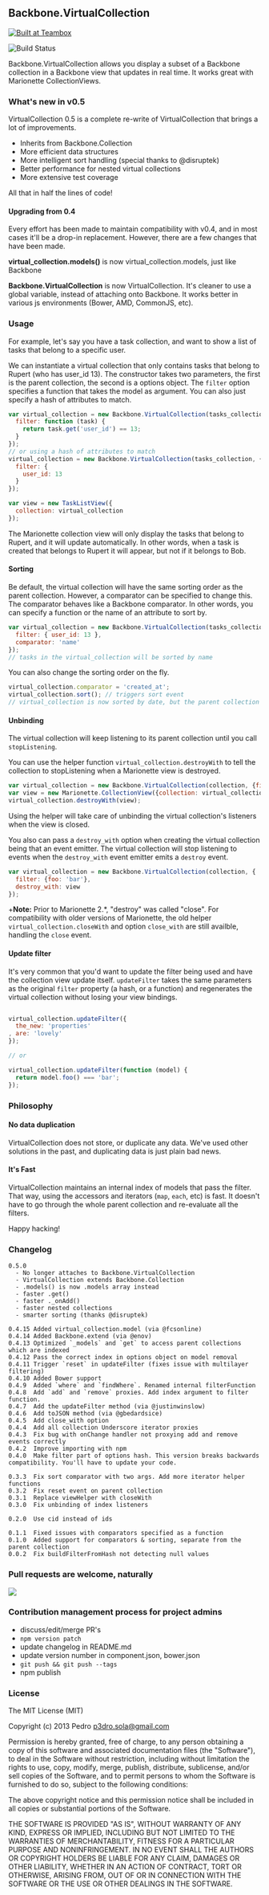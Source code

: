 ## Backbone.VirtualCollection

<a href="http://teambox.com"><img alt="Built at Teambox" src="http://i.imgur.com/hqNPlHe.png"/></a>

![Build Status](https://api.travis-ci.org/p3drosola/Backbone.VirtualCollection.png)

Backbone.VirtualCollection allows you display a subset of a Backbone collection in a Backbone view that updates in real time. It works great with Marionette CollectionViews.

### What's new in v0.5

VirtualCollection 0.5 is a complete re-write of VirtualCollection that brings a lot of improvements.

- Inherits from Backbone.Collection
- More efficient data structures
- More intelligent sort handling (special thanks to @disruptek)
- Better performance for nested virtual collections
- More extensive test coverage

All that in half the lines of code!

#### Upgrading from 0.4
Every effort has been made to maintain compatibility with v0.4, and in most cases it'll be a drop-in replacement. However, there are a few changes that have been made.

**virtual_collection.models()** is now virtual_collection.models, just like Backbone

**Backbone.VirtualCollection** is now VirtualCollection. It's cleaner to use a global variable, instead of attaching onto Backbone. It works better in various js environments (Bower, AMD, CommonJS, etc).


### Usage

For example, let's say you have a task collection, and want to show a list of tasks that belong to a specific user.

We can instantiate a virtual collection that only contains tasks that belong to Rupert (who has user_id 13).
The constructor takes two parameters, the first is the parent collection, the second is a options object. The `filter` option specifies a function that takes the model as argument. You can also just specify a hash of attributes to match.

```js
var virtual_collection = new Backbone.VirtualCollection(tasks_collection, {
  filter: function (task) {
    return task.get('user_id') == 13;
  }
});
// or using a hash of attributes to match
virtual_collection = new Backbone.VirtualCollection(tasks_collection, {
  filter: {
    user_id: 13
  }
});

var view = new TaskListView({
  collection: virtual_collection
});

```

The Marionette collection view will only display the tasks that belong to Rupert, and it will update automatically. In other words, when a task is created that belongs to Rupert it will appear, but not if it belongs to Bob.

#### Sorting
Be default, the virtual collection will have the same sorting order as the parent collection. However, a comparator can be specified to change this. The comparator behaves like a Backbone comparator. In other words, you can specify a function or the name of an attribute to sort by.
```js
var virtual_collection = new Backbone.VirtualCollection(tasks_collection, {
  filter: { user_id: 13 },
  comparator: 'name'
});
// tasks in the virtual_collection will be sorted by name
```
You can also change the sorting order on the fly.
```js
virtual_collection.comparator = 'created_at';
virtual_collection.sort(); // triggers sort event
// virtual_collection is now sorted by date, but the parent collection has not changed
```

#### Unbinding
The virtual collection will keep listening to its parent collection until you call `stopListening`.

You can use the helper function `virtual_collection.destroyWith` to tell the collection to stopListening when a Marionette view is destroyed.

```js
var virtual_collection = new Backbone.VirtualCollection(collection, {filter: {foo: 'bar'}});
var view = new Marionette.CollectionView({collection: virtual_collection});
virtual_collection.destroyWith(view);
```

Using the helper will take care of unbinding the virtual collection's listeners when the view is closed.

You also can pass a `destroy_with` option when creating the virtual collection being that an event emitter. The virtual collection will stop listening to events when the `destroy_with` event emitter emits a `destroy` event.

```js
var virtual_collection = new Backbone.VirtualCollection(collection, {
  filter: {foo: 'bar'},
  destroy_with: view
});
```
+**Note:**  Prior to Marionette 2.*, "destroy" was called "close".  For compatibility with older versions of Marionette, the old helper `virtual_collection.closeWith` and option `close_with` are still availble, handling the `close` event.

#### Update filter

It's very common that you'd want to update the filter being used and have the collection view update itself. `updateFilter` takes the same parameters as the original `filter` property (a hash, or a function) and regenerates the virtual collection without losing your view bindings.

```js

virtual_collection.updateFilter({
  the_new: 'properties'
, are: 'lovely'
});

// or

virtual_collection.updateFilter(function (model) {
  return model.foo() === 'bar';
});

```


### Philosophy

#### No data duplication
VirtualCollection does not store, or duplicate any data. We've used other solutions in the past, and duplicating data is just plain bad news.

#### It's Fast
VirtualCollection maintains an internal index of models that pass the filter. That way, using the accessors and iterators (`map`, `each`, etc) is fast. It doesn't have to go through the whole parent collection and re-evaluate all the filters.

Happy hacking!


### Changelog
```
0.5.0
  - No longer attaches to Backbone.VirtualCollection
  - VirtualCollection extends Backbone.Collection
  - .models() is now .models array instead
  - faster .get()
  - faster ._onAdd()
  - faster nested collections
  - smarter sorting (thanks @disruptek)

0.4.15 Added virtual_collection.model (via @fcsonline)
0.4.14 Added Backbone.extend (via @enov)
0.4.13 Optimized `_models` and `get` to access parent collections which are indexed
0.4.12 Pass the correct index in options object on model removal
0.4.11 Trigger `reset` in updateFilter (fixes issue with multilayer filtering)
0.4.10 Added Bower support
0.4.9  Added `where` and `findWhere`. Renamed internal filterFunction
0.4.8  Add `add` and `remove` proxies. Add index argument to filter function.
0.4.7  Add the updateFilter method (via @justinwinslow)
0.4.6  Add toJSON method (via @gbedardsice)
0.4.5  Add close_with option
0.4.4  Add all collection Underscore iterator proxies
0.4.3  Fix bug with onChange handler not proxying add and remove events correctly
0.4.2  Improve importing with npm
0.4.0  Make filter part of options hash. This version breaks backwards compatibility. You'll have to update your code.

0.3.3  Fix sort comparator with two args. Add more iterator helper functions
0.3.2  Fix reset event on parent collection
0.3.1  Replace viewHelper with closeWith
0.3.0  Fix unbinding of index listeners

0.2.0  Use cid instead of ids

0.1.1  Fixed issues with comparators specified as a function
0.1.0  Added support for comparators & sorting, separate from the parent collection
0.0.2  Fix buildFilterFromHash not detecting null values
```

### Pull requests are welcome, naturally

![](http://i.imgur.com/Ikzywtp.gif)

### Contribution management process for project admins
- discuss/edit/merge PR's
- `npm version patch`
- update changelog in README.md
- update version number in component.json, bower.json
- `git push && git push --tags`
- npm publish

### License
The MIT License (MIT)

Copyright (c) 2013 Pedro  p3dro.sola@gmail.com

Permission is hereby granted, free of charge, to any person obtaining a copy of this software and associated documentation files (the "Software"), to deal in the Software without restriction, including without limitation the rights to use, copy, modify, merge, publish, distribute, sublicense, and/or sell copies of the Software, and to permit persons to whom the Software is furnished to do so, subject to the following conditions:

The above copyright notice and this permission notice shall be included in all copies or substantial portions of the Software.

THE SOFTWARE IS PROVIDED "AS IS", WITHOUT WARRANTY OF ANY KIND, EXPRESS OR IMPLIED, INCLUDING BUT NOT LIMITED TO THE WARRANTIES OF MERCHANTABILITY, FITNESS FOR A PARTICULAR PURPOSE AND NONINFRINGEMENT. IN NO EVENT SHALL THE AUTHORS OR COPYRIGHT HOLDERS BE LIABLE FOR ANY CLAIM, DAMAGES OR OTHER LIABILITY, WHETHER IN AN ACTION OF CONTRACT, TORT OR OTHERWISE, ARISING FROM, OUT OF OR IN CONNECTION WITH THE SOFTWARE OR THE USE OR OTHER DEALINGS IN THE SOFTWARE.

